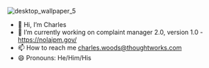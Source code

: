
![desktop_wallpaper_5](https://github.com/CwoodsTW/CwoodsTW/assets/159830290/132defeb-fb37-48f2-ac45-837c42b5c4d0)
- 👋 Hi, I’m Charles
- 🌱 I’m currently working on complaint manager 2.0, version 1.0 - https://nolaipm.gov/
- 📫 How to reach me charles.woods@thoughtworks.com
- 😄 Pronouns: He/Him/His

<!---
CwoodsTW/CwoodsTW is a ✨ special ✨ repository because its `README.md` (this file) appears on your GitHub profile.
You can click the Preview link to take a look at your changes.
--->
